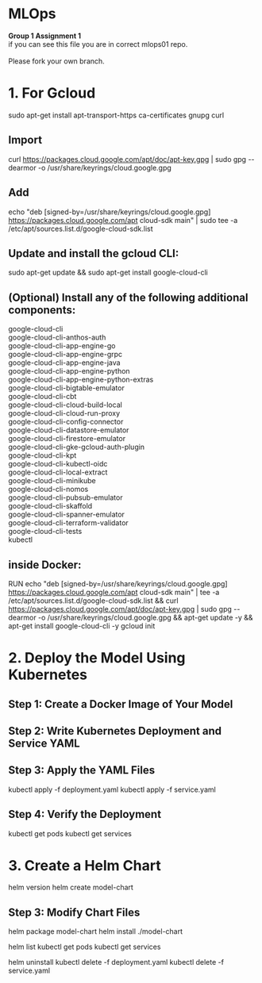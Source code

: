 # MLOps
**Group 1 Assignment 1**<br>
if you can see this file you are in correct mlops01 repo.<br><br>
Please fork your own branch.
# 1. For Gcloud
sudo apt-get install apt-transport-https ca-certificates gnupg curl
## Import
curl https://packages.cloud.google.com/apt/doc/apt-key.gpg | sudo gpg --dearmor -o /usr/share/keyrings/cloud.google.gpg
## Add
echo "deb [signed-by=/usr/share/keyrings/cloud.google.gpg] https://packages.cloud.google.com/apt cloud-sdk main" | sudo tee -a /etc/apt/sources.list.d/google-cloud-sdk.list
## Update and install the gcloud CLI:
sudo apt-get update && sudo apt-get install google-cloud-cli
## (Optional) Install any of the following additional components:
google-cloud-cli<br>
google-cloud-cli-anthos-auth<br>
google-cloud-cli-app-engine-go<br>
google-cloud-cli-app-engine-grpc<br>
google-cloud-cli-app-engine-java<br>
google-cloud-cli-app-engine-python<br>
google-cloud-cli-app-engine-python-extras<br>
google-cloud-cli-bigtable-emulator<br>
google-cloud-cli-cbt<br>
google-cloud-cli-cloud-build-local<br>
google-cloud-cli-cloud-run-proxy<br>
google-cloud-cli-config-connector<br>
google-cloud-cli-datastore-emulator<br>
google-cloud-cli-firestore-emulator<br>
google-cloud-cli-gke-gcloud-auth-plugin<br>
google-cloud-cli-kpt<br>
google-cloud-cli-kubectl-oidc<br>
google-cloud-cli-local-extract<br>
google-cloud-cli-minikube<br>
google-cloud-cli-nomos<br>
google-cloud-cli-pubsub-emulator<br>
google-cloud-cli-skaffold<br>
google-cloud-cli-spanner-emulator<br>
google-cloud-cli-terraform-validator<br>
google-cloud-cli-tests<br>
kubectl
<br>
## inside Docker:
RUN echo "deb [signed-by=/usr/share/keyrings/cloud.google.gpg] https://packages.cloud.google.com/apt cloud-sdk main" | tee -a /etc/apt/sources.list.d/google-cloud-sdk.list && curl https://packages.cloud.google.com/apt/doc/apt-key.gpg | sudo gpg --dearmor -o /usr/share/keyrings/cloud.google.gpg && apt-get update -y && apt-get install google-cloud-cli -y
gcloud init<br>
# 2. Deploy the Model Using Kubernetes
## Step 1: Create a Docker Image of Your Model
## Step 2: Write Kubernetes Deployment and Service YAML
## Step 3: Apply the YAML Files
kubectl apply -f deployment.yaml
kubectl apply -f service.yaml
## Step 4: Verify the Deployment
kubectl get pods
kubectl get services

# 3. Create a Helm Chart
helm version
helm create model-chart
<br>
## Step 3: Modify Chart Files
helm package model-chart
helm install <release-name> ./model-chart

helm list
kubectl get pods
kubectl get services

helm uninstall <release-name>
kubectl delete -f deployment.yaml
kubectl delete -f service.yaml


